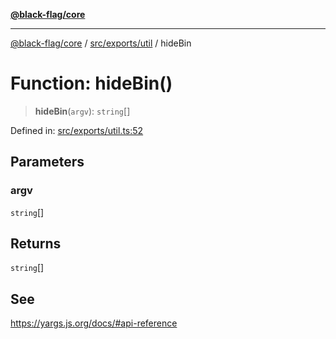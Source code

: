 [**@black-flag/core**](../../../../README.md)

***

[@black-flag/core](../../../../README.md) / [src/exports/util](../README.md) / hideBin

# Function: hideBin()

> **hideBin**(`argv`): `string`[]

Defined in: [src/exports/util.ts:52](https://github.com/Xunnamius/black-flag/blob/d6004b46e3ac5a451e4e0f05bf5c8726ce157ac9/src/exports/util.ts#L52)

## Parameters

### argv

`string`[]

## Returns

`string`[]

## See

https://yargs.js.org/docs/#api-reference
